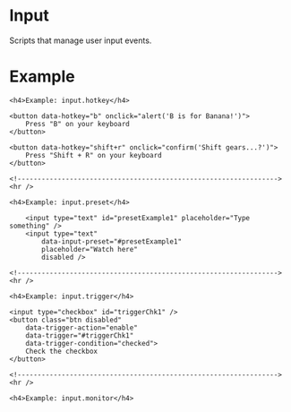 # Input

Scripts that manage user input events.

# Example

    <h4>Example: input.hotkey</h4>

    <button data-hotkey="b" onclick="alert('B is for Banana!')">
        Press "B" on your keyboard
    </button>

    <button data-hotkey="shift+r" onclick="confirm('Shift gears...?')">
        Press "Shift + R" on your keyboard
    </button>

    <!-----------------------------------------------------------------><hr />

    <h4>Example: input.preset</h4>

        <input type="text" id="presetExample1" placeholder="Type something" />
        <input type="text"
            data-input-preset="#presetExample1"
            placeholder="Watch here"
            disabled />

    <!-----------------------------------------------------------------><hr />

    <h4>Example: input.trigger</h4>

    <input type="checkbox" id="triggerChk1" />
    <button class="btn disabled"
        data-trigger-action="enable"
        data-trigger="#triggerChk1"
        data-trigger-condition="checked">
        Check the checkbox
    </button>

    <!-----------------------------------------------------------------><hr />

    <h4>Example: input.monitor</h4>


